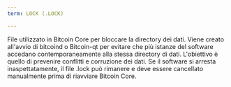 ```yaml
---
term: LOCK (.LOCK)

---
```

File utilizzato in Bitcoin Core per bloccare la directory dei dati. Viene creato all'avvio di bitcoind o Bitcoin-qt per evitare che più istanze del software accedano contemporaneamente alla stessa directory di dati. L'obiettivo è quello di prevenire conflitti e corruzione dei dati. Se il software si arresta inaspettatamente, il file .lock può rimanere e deve essere cancellato manualmente prima di riavviare Bitcoin Core.